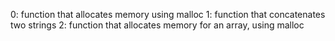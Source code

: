 0:  function that allocates memory using malloc
1: function that concatenates two strings
2: function that allocates memory for an array, using malloc
